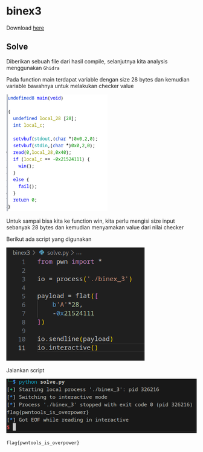 # binex3

Download [here](files/binex_3)

## Solve

Diberikan sebuah file dari hasil compile, selanjutnya kita analysis menggunakan `Ghidra`

Pada function main terdapat variable dengan size 28 bytes dan kemudian variable bawahnya untuk melakukan checker value

![solve1](images/solve1.png)

Untuk sampai bisa kita ke function win, kita perlu mengisi size input sebanyak 28 bytes dan kemudian menyamakan value dari nilai checker

Berikut ada script yang digunakan

![solve2](images/solve2.png)

Jalankan script

![flag](images/flag.png)

```
flag{pwntools_is_overpower}
```